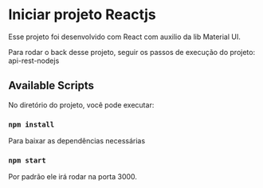 # Iniciar projeto Reactjs

Esse projeto foi desenvolvido com React com auxilio da lib Material UI.

Para rodar o back desse projeto, seguir os passos de execução do projeto: api-rest-nodejs 

## Available Scripts

No diretório do projeto, você pode executar:

### `npm install`

Para baixar as dependências necessárias
### `npm start`

Por padrão ele irá rodar na porta 3000.

